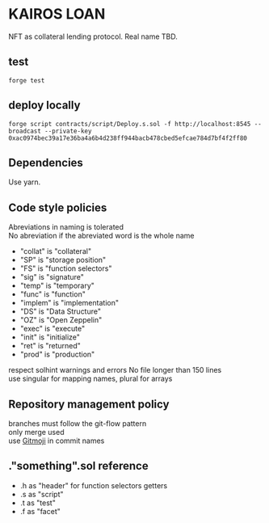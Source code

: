 # KAIROS LOAN

NFT as collateral lending protocol. Real name TBD.

## test

`forge test`

## deploy locally

`forge script contracts/script/Deploy.s.sol -f http://localhost:8545 --broadcast --private-key 0xac0974bec39a17e36ba4a6b4d238ff944bacb478cbed5efcae784d7bf4f2ff80`

## Dependencies

Use yarn.

## Code style policies

Abreviations in naming is tolerated  
No abreviation if the abreviated word is the whole name

- "collat" is "collateral"
- "SP" is "storage position"
- "FS" is "function selectors"
- "sig" is "signature"
- "temp" is "temporary"
- "func" is "function"
- "implem" is "implementation"
- "DS" is "Data Structure"
- "OZ" is "Open Zeppelin"
- "exec" is "execute"
- "init" is "initialize"
- "ret" is "returned"
- "prod" is "production"

respect solhint warnings and errors
No file longer than 150 lines  
use singular for mapping names, plural for arrays

## Repository management policy

branches must follow the git-flow pattern  
only merge used  
use [Gitmoji](https://marketplace.visualstudio.com/items?itemName=seatonjiang.gitmoji-vscode) in commit names

## ."something".sol reference

- .h as "header" for function selectors getters
- .s as "script"
- .t as "test"
- .f as "facet"
